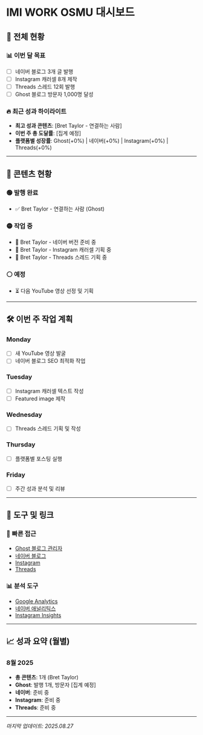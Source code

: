 # IMI WORK OSMU 대시보드

## 🎯 전체 현황

### 📊 이번 달 목표
- [ ] 네이버 블로그 3개 글 발행
- [ ] Instagram 캐러셀 8개 제작
- [ ] Threads 스레드 12회 발행
- [ ] Ghost 블로그 방문자 1,000명 달성

### 🔥 최근 성과 하이라이트
- **최고 성과 콘텐츠**: [Bret Taylor - 연결하는 사람]
- **이번 주 총 도달률**: [집계 예정]
- **플랫폼별 성장률**: Ghost(+0%) | 네이버(+0%) | Instagram(+0%) | Threads(+0%)

---

## 📝 콘텐츠 현황

### 🟢 발행 완료
- ✅ Bret Taylor - 연결하는 사람 (Ghost)

### 🟡 작업 중
- 🔄 Bret Taylor - 네이버 버전 준비 중
- 🔄 Bret Taylor - Instagram 캐러셀 기획 중
- 🔄 Bret Taylor - Threads 스레드 기획 중

### ⚪ 예정
- ⏳ 다음 YouTube 영상 선정 및 기획

---

## 🛠 이번 주 작업 계획

### Monday
- [ ] 새 YouTube 영상 발굴
- [ ] 네이버 블로그 SEO 최적화 작업

### Tuesday  
- [ ] Instagram 캐러셀 텍스트 작성
- [ ] Featured image 제작

### Wednesday
- [ ] Threads 스레드 기획 및 작성

### Thursday
- [ ] 플랫폼별 포스팅 실행

### Friday
- [ ] 주간 성과 분석 및 리뷰

---

## 🔧 도구 및 링크

### 🔗 빠른 접근
- [Ghost 블로그 관리자](https://blog.imiwork.com/ghost/)
- [네이버 블로그](https://blog.naver.com/)  
- [Instagram](https://www.instagram.com/)
- [Threads](https://www.threads.net/)

### 📊 분석 도구
- [Google Analytics](https://analytics.google.com/)
- [네이버 애널리틱스](https://analytics.naver.com/)
- [Instagram Insights](https://business.instagram.com/)

---

## 📈 성과 요약 (월별)

### 8월 2025
- **총 콘텐츠**: 1개 (Bret Taylor)
- **Ghost**: 발행 1개, 방문자 [집계 예정]
- **네이버**: 준비 중
- **Instagram**: 준비 중  
- **Threads**: 준비 중

---

*마지막 업데이트: 2025.08.27*